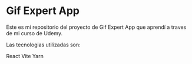 # Gif Expert App

Este es mi repositorio del proyecto de Gif Expert App que aprendí a traves de mi curso de Udemy.

Las tecnologias utilizadas son:

React
Vite
Yarn
